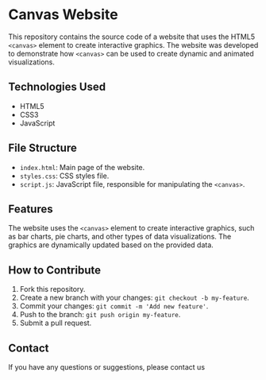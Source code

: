 # Canvas Website

This repository contains the source code of a website that uses the HTML5 `<canvas>` element to create interactive graphics. The website was developed to demonstrate how `<canvas>` can be used to create dynamic and animated visualizations.

## Technologies Used

- HTML5
- CSS3
- JavaScript

## File Structure

- `index.html`: Main page of the website.
- `styles.css`: CSS styles file.
- `script.js`: JavaScript file, responsible for manipulating the `<canvas>`.

## Features

The website uses the `<canvas>` element to create interactive graphics, such as bar charts, pie charts, and other types of data visualizations. The graphics are dynamically updated based on the provided data.

## How to Contribute

1. Fork this repository.
2. Create a new branch with your changes: `git checkout -b my-feature`.
3. Commit your changes: `git commit -m 'Add new feature'`.
4. Push to the branch: `git push origin my-feature`.
5. Submit a pull request.

## Contact

If you have any questions or suggestions, please contact us

